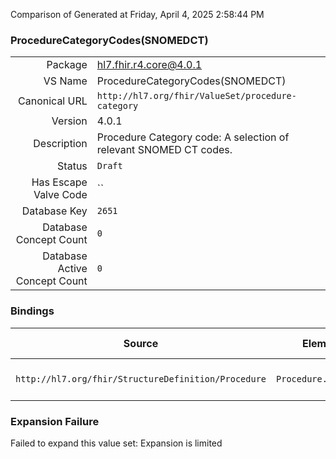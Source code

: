 Comparison of 
Generated at Friday, April 4, 2025 2:58:44 PM

### ProcedureCategoryCodes(SNOMEDCT)

|      |     |
| ---: | --- |
| Package | hl7.fhir.r4.core@4.0.1 |
| VS Name | ProcedureCategoryCodes(SNOMEDCT) |
| Canonical URL | `http://hl7.org/fhir/ValueSet/procedure-category` |
| Version | 4.0.1 |
| Description | Procedure Category code: A selection of relevant SNOMED CT codes. |
| Status | `Draft` |
| Has Escape Valve Code | `` |
| Database Key | `2651` |
| Database Concept Count | `0` |
| Database Active Concept Count | `0` |
### Bindings

| Source | Element | Binding | Strength | Element Short |
| ------ | ------- | ------- | -------- | ------------- |
| `http://hl7.org/fhir/StructureDefinition/Procedure` | `Procedure.category` | `http://hl7.org/fhir/ValueSet/procedure-category` | `Example` | Classification of the procedure |

### Expansion Failure

Failed to expand this value set: Expansion is limited
